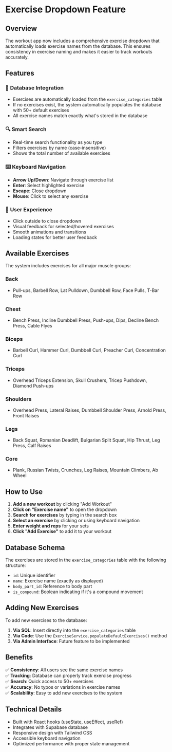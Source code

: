 # Exercise Dropdown Feature

## Overview
The workout app now includes a comprehensive exercise dropdown that automatically loads exercise names from the database. This ensures consistency in exercise naming and makes it easier to track workouts accurately.

## Features

### 🎯 **Database Integration**
- Exercises are automatically loaded from the `exercise_categories` table
- If no exercises exist, the system automatically populates the database with 50+ default exercises
- All exercise names match exactly what's stored in the database

### 🔍 **Smart Search**
- Real-time search functionality as you type
- Filters exercises by name (case-insensitive)
- Shows the total number of available exercises

### ⌨️ **Keyboard Navigation**
- **Arrow Up/Down**: Navigate through exercise list
- **Enter**: Select highlighted exercise
- **Escape**: Close dropdown
- **Mouse**: Click to select any exercise

### 🎨 **User Experience**
- Click outside to close dropdown
- Visual feedback for selected/hovered exercises
- Smooth animations and transitions
- Loading states for better user feedback

## Available Exercises

The system includes exercises for all major muscle groups:

### Back
- Pull-ups, Barbell Row, Lat Pulldown, Dumbbell Row, Face Pulls, T-Bar Row

### Chest  
- Bench Press, Incline Dumbbell Press, Push-ups, Dips, Decline Bench Press, Cable Flyes

### Biceps
- Barbell Curl, Hammer Curl, Dumbbell Curl, Preacher Curl, Concentration Curl

### Triceps
- Overhead Triceps Extension, Skull Crushers, Tricep Pushdown, Diamond Push-ups

### Shoulders
- Overhead Press, Lateral Raises, Dumbbell Shoulder Press, Arnold Press, Front Raises

### Legs
- Back Squat, Romanian Deadlift, Bulgarian Split Squat, Hip Thrust, Leg Press, Calf Raises

### Core
- Plank, Russian Twists, Crunches, Leg Raises, Mountain Climbers, Ab Wheel

## How to Use

1. **Add a new workout** by clicking "Add Workout"
2. **Click on "Exercise name"** to open the dropdown
3. **Search for exercises** by typing in the search box
4. **Select an exercise** by clicking or using keyboard navigation
5. **Enter weight and reps** for your sets
6. **Click "Add Exercise"** to add it to your workout

## Database Schema

The exercises are stored in the `exercise_categories` table with the following structure:
- `id`: Unique identifier
- `name`: Exercise name (exactly as displayed)
- `body_part_id`: Reference to body part
- `is_compound`: Boolean indicating if it's a compound movement

## Adding New Exercises

To add new exercises to the database:

1. **Via SQL**: Insert directly into the `exercise_categories` table
2. **Via Code**: Use the `ExerciseService.populateDefaultExercises()` method
3. **Via Admin Interface**: Future feature to be implemented

## Benefits

✅ **Consistency**: All users see the same exercise names  
✅ **Tracking**: Database can properly track exercise progress  
✅ **Search**: Quick access to 50+ exercises  
✅ **Accuracy**: No typos or variations in exercise names  
✅ **Scalability**: Easy to add new exercises to the system  

## Technical Details

- Built with React hooks (useState, useEffect, useRef)
- Integrates with Supabase database
- Responsive design with Tailwind CSS
- Accessible keyboard navigation
- Optimized performance with proper state management 